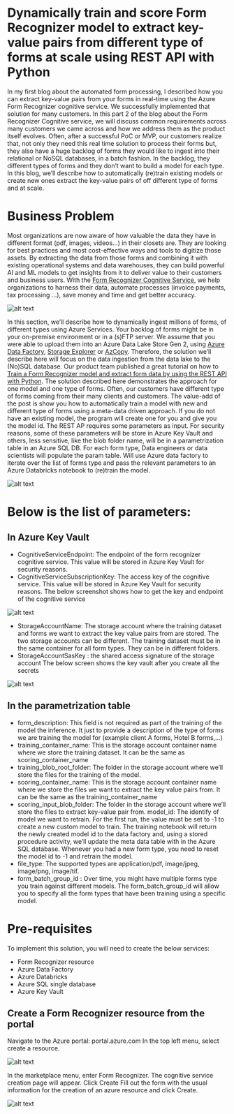 # Dynamically train and score Form Recognizer model to extract key-value pairs from different type of forms at scale using REST API with Python

In my first blog about the automated form processing, I described how you can extract key-value pairs from your forms in real-time using the Azure Form Recognizer cognitive service. We successfully implemented that solution for many customers. 
In this part 2 of the blog about the Form Recognizer Cognitive service, we will discuss common requirements across many customers we came across and how we address them as the product itself evolves. 
Often, after a successful PoC or MVP, our customers realize that, not only they need this real time solution to process their forms but, they also have a huge backlog of forms they would like to ingest into their relational or NoSQL databases, in a batch fashion. In the backlog, they different types of forms and they don’t want to build a model for each type.
In this blog, we’ll describe how to automatically (re)train existing models or create new ones extract the key-value pairs of off different type of forms and at scale.

# Business Problem

Most organizations are now aware of how valuable the data they have in different format (pdf, images, videos…) in their closets are. They are looking for best practices and most cost-effective ways and tools to digitize those assets.  By extracting the data from those forms and combining it with existing operational systems and data warehouses, they can build powerful AI and ML models to get insights from it to deliver value to their customers and business users.
With the [Form Recognizer Cognitive Service](https://docs.microsoft.com/en-us/azure/cognitive-services/form-recognizer/overview), we help organizations to harness their data, automate processes (invoice payments, tax processing …), save money and time and get better accuracy.

![alt text](https://github.com/issaghaba/FormRecognizer/blob/main/images/BusinessProblem.png)

In this section, we’ll describe how to dynamically ingest millions of forms, of different types using Azure Services.
Your backlog of forms might be in your on-premise environment or in a (s)FTP server. We assume that you were able to upload them into an Azure Data Lake Store Gen 2, using [Azure Data Factory](https://docs.microsoft.com/en-us/azure/data-factory/quickstart-create-data-factory-portal), [Storage Explorer](https://docs.microsoft.com/en-us/azure/vs-azure-tools-storage-manage-with-storage-explorer?tabs=windows) or [AzCopy](https://docs.microsoft.com/en-us/azure/storage/common/storage-use-azcopy-blobs). Therefore, the solution we’ll describe here will focus on the data ingestion from the data lake to the (No)SQL database.
Our product team published a great tutorial on how to [Train a Form Recognizer model and extract form data by using the REST API with Python](https://docs.microsoft.com/en-us/azure/cognitive-services/form-recognizer/quickstarts/python-train-extract?tabs=v2-0). The solution described here demonstrates the approach for one model and one type of forms. Often, our customers have different type of forms coming from their many clients and customers. The value-add of the post is show you how to automatically train a model with new and different type of forms using a meta-data driven approach. If you do not have an existing model, the program will create one for you and give you the model id.
The REST AP requires some parameters as input. For security reasons, some of these parameters will be store in Azure Key Vault and others, less sensitive, like the blob folder name, will be in a parametrization table in an Azure SQL DB. 
For each form type, Data engineers or data scientists will populate the param table. Will use Azure data factory to iterate over the list of forms type and pass the relevant parameters to an Azure Databricks notebook to (re)train the model.


![alt text](https://github.com/issaghaba/FormRecognizer/blob/main/images/HighLevelArchitecture.png)

# Below is the list of parameters:

## In Azure Key Vault
* CognitiveServiceEndpoint: The endpoint of the form recognizer cognitive service. This value will be stored in Azure Key Vault for security reasons.
* CognitiveServiceSubscriptionKey: The access key of the cognitive service. This value will be stored in Azure Key Vault for security reasons. The below screenshot shows how to get the key and endpoint of the cognitive service


![alt text](https://github.com/issaghaba/FormRecognizer/blob/main/images/CognitiveService.png)

* StorageAccountName: The storage account where the training dataset and forms we want to extract the key value pairs from are stored. The two storage accounts can be different. The training dataset must be in the same container for all form types. They can be in different folders.
* StorageAccountSasKey : the shared access signature of the storage account
The below screen shows the key vault after you create all the secrets

![alt text](https://github.com/issaghaba/FormRecognizer/blob/main/images/KeyVault.png)

## In the parametrization table

* form_description: This field is not required as part of the training of the model the inference. It just to provide a description of the type of forms we are training the model for (example client A forms, Hotel B forms,...)
* training_container_name: This is the storage account container name where we store the training dataset. It can be the same as scoring_container_name
* training_blob_root_folder: The folder in the storage account where we’ll store the files for the training of the model. 
* scoring_container_name: This is the storage account container name where we store the files we want to extract the key value pairs from.  It can be the same as the training_container_name
* scoring_input_blob_folder: The folder in the storage account where we’ll store the files to extract key-value pair from.
model_id: The identify of model we want to retrain. For the first run, the value must be set to -1 to create a new custom model to train. The training notebook will return the newly created model id to the data factory and, using a stored procedure activity, we’ll update the meta data table with in the Azure SQL database.
Whenever you had a new form type, you need to reset the model id to -1 and retrain the model.
* file_type: The supported types are application/pdf, image/jpeg, image/png, image/tif. 
* form_batch_group_id : Over time, you might have multiple forms type you train against different models. The form_batch_group_id will allow you to specify all the form types that have been training using a specific model. 

# Pre-requisites

To implement this solution, you will need to create the below services: 
* Form Recognizer resource 
* Azure Data Factory
* Azure Databricks
* Azure SQL single database
* Azure Key Vault


## Create a Form Recognizer resource from the portal

Navigate to the Azure portal: portal.azure.com
In the top left menu, select create a resource.

![alt text](https://github.com/issaghaba/FormRecognizer/blob/main/images/CreateFormRecognizer1.png)

In the marketplace menu, enter Form Recognizer. The cognitive service creation page will appear. Click Create
Fill out the form with the usual information for the creation of an azure resource and click Create.

![alt text](https://github.com/issaghaba/FormRecognizer/blob/main/images/CreateFormRecognizer2.png)

